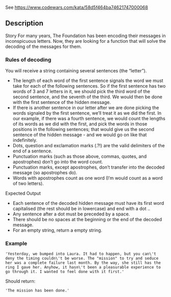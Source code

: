 See https://www.codewars.com/kata/58d5f464ba74621747000068

## Description

Story
For many years, The Foundation has been encoding their messages in inconspicuous letters. Now, they are looking for a function that will solve the decoding of the messages for them.

### Rules of decoding

You will receive a string containing several sentences (the “letter”).

* The length of each word of the first sentence signals the word we must take for each of the following sentences. So if the first sentence has two words of 3 and 7 letters in it, we should pick the third word of the second sentence, and the seventh of the third. We would then be done with the first sentence of the hidden message.
* If there is another sentence in our letter after we are done picking the words signaled by the first sentence, we’ll treat it as we did the first. In our example, if there was a fourth sentence, we would count the lengths of its words as we did with the first, and pick the words in those positions in the following sentences; that would give us the second sentence of the hidden message - and we would go on like that indefinitely.
* Dots, question and exclamation marks (.?!) are the valid delimiters of the end of a sentence.
* Punctuation marks (such as those above, commas, quotes, and apostrophes) don’t go into the word count.
* Punctuation marks, except apostrophes, don’t transfer into the decoded message (so apostrophes do).
* Words with apostrophes count as one word (I’m would count as a word of two letters).

Expected Output

* Each sentence of the decoded hidden message must have its first word capitalised (the rest should be in lowercase) and end with a dot ..
* Any sentence after a dot must be preceded by a space.
* There should be no spaces at the beginning or the end of the decoded message.
* For an empty string, return a empty string.

### Example

```
'Yesterday, we bumped into Laura. It had to happen, but you can\'t deny the timing couldn\'t be worse. The "mission" to try and seduce her was a complete failure last month. By the way, she still has the ring I gave her. Anyhow, it hasn\'t been a pleasurable experience to go through it. I wanted to feel done with it first.'
```

Should return:

```
'The mission has been done.'
```